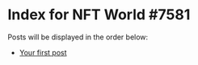 # Index for NFT World #7581
Posts will be displayed in the order below:

- [Your first post](./001-first.md)

